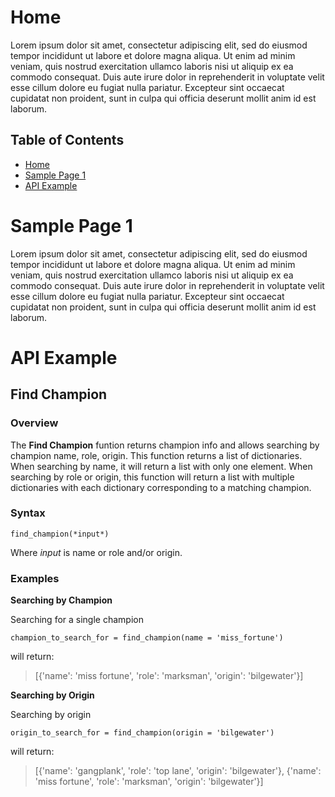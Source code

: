 # Home
Lorem ipsum dolor sit amet, consectetur adipiscing elit, sed do eiusmod tempor incididunt ut labore et dolore magna aliqua. Ut enim ad minim veniam, quis nostrud exercitation ullamco laboris nisi ut aliquip ex ea commodo consequat. Duis aute irure dolor in reprehenderit in voluptate velit esse cillum dolore eu fugiat nulla pariatur. Excepteur sint occaecat cupidatat non proident, sunt in culpa qui officia deserunt mollit anim id est laborum.

## Table of Contents
* [Home](README.md#home)
* [Sample Page 1](README.md#sample-page-1)
* [API Example](README.md#api-example)

# Sample Page 1

Lorem ipsum dolor sit amet, consectetur adipiscing elit, sed do eiusmod tempor incididunt ut labore et dolore magna aliqua. Ut enim ad minim veniam, quis nostrud exercitation ullamco laboris nisi ut aliquip ex ea commodo consequat. Duis aute irure dolor in reprehenderit in voluptate velit esse cillum dolore eu fugiat nulla pariatur. Excepteur sint occaecat cupidatat non proident, sunt in culpa qui officia deserunt mollit anim id est laborum.

# API Example
## Find Champion
### Overview
The **Find Champion** funtion returns champion info and allows searching by champion name, role, origin. This function returns a list of dictionaries. When searching by name, it will return a list with only one element. When searching by role or origin, this function will return a list with multiple dictionaries with each dictionary corresponding to a matching champion.

### Syntax

`find_champion(*input*)`

Where *input* is name or role and/or origin.

### Examples
**Searching by Champion**

Searching for a single champion
```
champion_to_search_for = find_champion(name = 'miss_fortune')
```
will return:

> [{'name': 'miss fortune', 'role': 'marksman', 'origin': 'bilgewater'}]


**Searching by Origin**

Searching by origin
```
origin_to_search_for = find_champion(origin = 'bilgewater')
```
will return:
> [{'name': 'gangplank', 'role': 'top lane', 'origin': 'bilgewater'}, {'name': 'miss fortune', 'role': 'marksman', 'origin': 'bilgewater'}]

